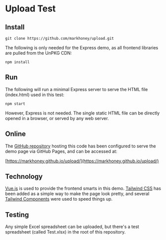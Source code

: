 # Upload Test

## Install

`git clone https://github.com/markhoney/upload.git`

The following is only needed for the Express demo, as all frontend libraries are pulled from the UnPKG CDN:

`npm install`

## Run

The following will run a minimal Express server to serve the HTML file (index.html) used in this test:

`npm start`

However, Express is not needed. The single static HTML file can be directly opened in a browser, or served by any web server.

## Online

The [GitHub repository](https://github.com/markhoney/upload) hosting this code has been configured to serve the demo page via GitHub Pages, and can be accessed at:

[https://markhoney.github.io/upload/](https://markhoney.github.io/upload/)

## Technology

[Vue.js](https://vuejs.org/) is used to provide the frontend smarts in this demo. [Tailwind CSS](https://tailwindcss.com/) has been added as a simple way to make the page look pretty, and several [Tailwind Components](https://tailwindcomponents.com/) were used to speed things up.

## Testing

Any simple Excel spreadsheet can be uploaded, but there's a test spreadsheet (called Test.xlsx) in the root of this repository.
